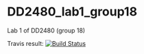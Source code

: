 # DD2480_lab1_group18
Lab 1 of DD2480 (group 18)

Travis result:
[![Build Status](https://travis-ci.org/apeinot/DD2480_lab1_group18.svg?branch=master)](https://travis-ci.org/apeinot/DD2480_lab1_group18)
